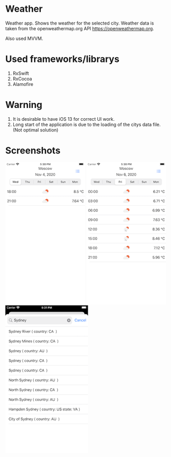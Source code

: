 # Weather

Weather app. Shows the weather for the selected city.
Weather data is taken from the openweathermap.org API
https://openweathermap.org.

Also used MVVM.

# Used frameworks/librarys 
1. RxSwift
2. RxCocoa
3. Alamofire


# Warning

1. It is desirable to have iOS 13 for correct UI work.
2. Long start of the application is due to the loading of the citys data file. (Not optimal solution)

# Screenshots
![](Screenshots/Screenshot%231.png)
![](Screenshots/Screenshot%232.png)
![](Screenshots/Screenshot%233.png)


